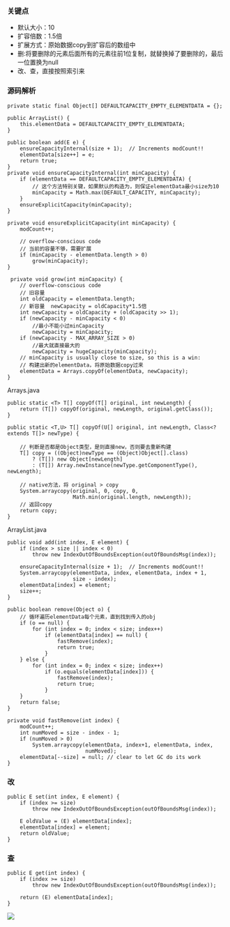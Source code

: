 ###  关键点

+  默认大小：10
+  扩容倍数：1.5倍
+  扩展方式：原始数据copy到扩容后的数组中
+  删:将要删除的元素后面所有的元素往前1位复制，就替换掉了要删除的，最后一位置换为null
+  改、查，直接按照索引来

### 源码解析
		
   	private static final Object[] DEFAULTCAPACITY_EMPTY_ELEMENTDATA = {};

    public ArrayList() {
        this.elementData = DEFAULTCAPACITY_EMPTY_ELEMENTDATA;
    }

	public boolean add(E e) {
        ensureCapacityInternal(size + 1);  // Increments modCount!!
        elementData[size++] = e;
        return true;
    }
	private void ensureCapacityInternal(int minCapacity) {
        if (elementData == DEFAULTCAPACITY_EMPTY_ELEMENTDATA) {
			// 这个方法特别关键，如果默认的构造为，则保证elementData最小size为10
            minCapacity = Math.max(DEFAULT_CAPACITY, minCapacity);
        }
        ensureExplicitCapacity(minCapacity);
    }

    private void ensureExplicitCapacity(int minCapacity) {
        modCount++;

        // overflow-conscious code
        // 当前的容量不够，需要扩展
        if (minCapacity - elementData.length > 0)
            grow(minCapacity);
    }

	 private void grow(int minCapacity) {
        // overflow-conscious code
		// 旧容量
        int oldCapacity = elementData.length;
		// 新容量  newCapacity = oldCapacity*1.5倍
        int newCapacity = oldCapacity + (oldCapacity >> 1);
        if (newCapacity - minCapacity < 0)
 			//最小不能小过minCapacity
            newCapacity = minCapacity;
        if (newCapacity - MAX_ARRAY_SIZE > 0)
			//最大就直接最大的
            newCapacity = hugeCapacity(minCapacity);
        // minCapacity is usually close to size, so this is a win:
		// 构建出新的elementData，将原始数据copy过来
        elementData = Arrays.copyOf(elementData, newCapacity);
    }

Arrays.java

    public static <T> T[] copyOf(T[] original, int newLength) {
        return (T[]) copyOf(original, newLength, original.getClass());
    }

	public static <T,U> T[] copyOf(U[] original, int newLength, Class<? extends T[]> newType) {

		// 判断是否都是Object类型，是则直接new，否则要去重新构建
        T[] copy = ((Object)newType == (Object)Object[].class)
            ? (T[]) new Object[newLength]
            : (T[]) Array.newInstance(newType.getComponentType(), newLength);
		
		// native方法，将 original > copy
        System.arraycopy(original, 0, copy, 0,
                         Math.min(original.length, newLength));
        // 返回copy
        return copy;
    }
	
ArrayList.java
	
    public void add(int index, E element) {
        if (index > size || index < 0)
            throw new IndexOutOfBoundsException(outOfBoundsMsg(index));

        ensureCapacityInternal(size + 1);  // Increments modCount!!
        System.arraycopy(elementData, index, elementData, index + 1,
                         size - index);
        elementData[index] = element;
        size++;
    }

	public boolean remove(Object o) {
		// 循环遍历elementData每个元素，直到找到传入的obj
        if (o == null) {
            for (int index = 0; index < size; index++)
                if (elementData[index] == null) {
                    fastRemove(index);
                    return true;
                }
        } else {
            for (int index = 0; index < size; index++)
                if (o.equals(elementData[index])) {
                    fastRemove(index);
                    return true;
                }
        }
        return false;
    }

    private void fastRemove(int index) {
        modCount++;
        int numMoved = size - index - 1;
        if (numMoved > 0)
            System.arraycopy(elementData, index+1, elementData, index,
                             numMoved);
        elementData[--size] = null; // clear to let GC do its work
    }

### 改

    public E set(int index, E element) {
        if (index >= size)
            throw new IndexOutOfBoundsException(outOfBoundsMsg(index));

        E oldValue = (E) elementData[index];
        elementData[index] = element;
        return oldValue;
    }

### 查


    public E get(int index) {
        if (index >= size)
            throw new IndexOutOfBoundsException(outOfBoundsMsg(index));

        return (E) elementData[index];
    }

![](https://docs.google.com/drawings/d/e/2PACX-1vSLMF8qPiympINu73Ga1F0vQQX3YkyRhxqygOm9vxzXpKUj0S3efAkCXpU_8CZ2ga_ZUpSD3c-ItTtU/pub?w=418&h=237)